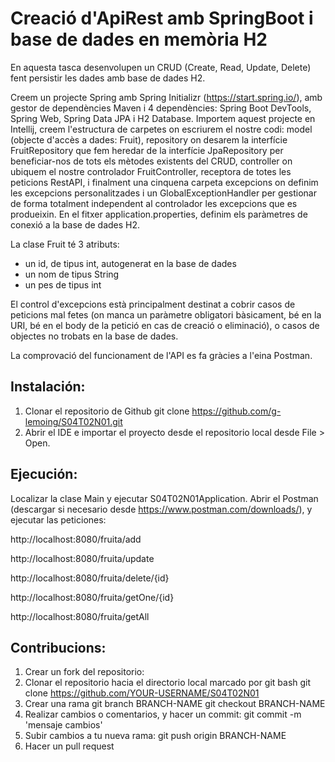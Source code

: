 # Creació d'ApiRest amb SpringBoot i base de dades en memòria H2
En aquesta tasca desenvolupen un CRUD (Create, Read, Update, Delete) fent persistir les dades amb base de dades H2.

Creem un projecte Spring amb Spring Initializr (https://start.spring.io/), amb gestor de dependències Maven i 4 dependències: Spring Boot DevTools, Spring Web, Spring Data JPA i H2 Database.
Importem aquest projecte en Intellij, creem l'estructura de carpetes on escriurem el nostre codi: model (objecte d'accès a dades: Fruit), repository on desarem la interfície FruitRepository que fem heredar de la interfície JpaRepository per beneficiar-nos de tots els mètodes existents del CRUD, controller on ubiquem el nostre controlador FruitController, receptora de totes les peticions RestAPI, i finalment una cinquena carpeta excepcions on definim les excepcions personalitzades i un GlobalExceptionHandler per gestionar de forma totalment independent al controlador les excepcions que es produeixin.
En el fitxer application.properties, definim els paràmetres de conexió a la base de dades H2.

La clase Fruit té 3 atributs: 
- un id, de tipus int, autogenerat en la base de dades
- un nom de tipus String
- un pes de tipus int

El control d'excepcions està principalment destinat a cobrir casos de peticions mal fetes (on manca un paràmetre obligatori bàsicament, bé en la URI, bé en el body de la petició en cas de creació o eliminació), o casos de objectes no trobats en la base de dades.

La comprovació del funcionament de l'API es fa gràcies a l'eina Postman.

## Instalación: 
1. Clonar el repositorio de Github
git clone https://github.com/g-lemoing/S04T02N01.git
2. Abrir el IDE e importar el proyecto desde el repositorio local desde File > Open.

## Ejecución:
Localizar la clase Main y ejecutar S04T02N01Application.
Abrir el Postman (descargar si necesario desde https://www.postman.com/downloads/), y ejecutar las peticiones:

http://localhost:8080/fruita/add

http://localhost:8080/fruita/update

http://localhost:8080/fruita/delete/{id}

http://localhost:8080/fruita/getOne/{id}

http://localhost:8080/fruita/getAll
## Contribucions:
1. Crear un fork del repositorio: 
2. Clonar el repositorio hacia el directorio local marcado por git bash
 git clone https://github.com/YOUR-USERNAME/S04T02N01
3. Crear una rama
git branch BRANCH-NAME
git checkout BRANCH-NAME
4. Realizar cambios o comentarios, y hacer un commit: git commit -m 'mensaje cambios'
5. Subir cambios a tu nueva rama: git push origin BRANCH-NAME
6. Hacer un pull request
